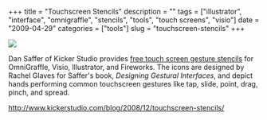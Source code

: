 +++
title = "Touchscreen Stencils"
description = ""
tags = ["illustrator", "interface", "omnigraffle", "stencils", "tools", "touch screens", "visio"]
date = "2009-04-29"
categories = ["tools"]
slug = "touchscreen-stencils"
+++


<div class="tool-screenshot mb1"><a href="http://www.kickerstudio.com/blog/2008/12/touchscreen-stencils/"><img id="bluga-thumbnail-2709" class="bluga-thumbnail custom" src="//konigi.com/media/bluga/
wt522fd9c86a764_custom.jpg"/></a></div><p>Dan Saffer of Kicker Studio provides <a href="http://www.kickerstudio.com/blog/2008/12/touchscreen-stencils/">free touch screen gesture stencils</a> for OmniGraffle, Visio, Illustrator, and Fireworks. The icons are designed by Rachel Glaves for Saffer's book, <em>Designing Gestural Interfaces</em>, and depict hands performing common touchscreen gestures like tap, slide, point, drag, pinch, and spread.</p>
  
<p><a href="http://www.kickerstudio.com/blog/2008/12/touchscreen-stencils/">http://www.kickerstudio.com/blog/2008/12/touchscreen-stencils/</a></p>
      
